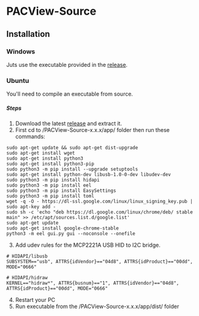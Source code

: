 # PACView-Source
## Installation
### Windows
Juts use the executable provided in the [release](https://github.com/mhtmhn/PACView-Source/releases).
### Ubuntu
You'll need to compile an executable from source.
##### Steps
1. Download the latest [release](https://github.com/mhtmhn/PACView-Source/releases) and extract it.
2. First cd to /PACView-Source-x.x.x/app/ folder then run these commands:
```shell-script sudo x
sudo apt-get update && sudo apt-get dist-upgrade
sudo apt-get install wget
sudo apt-get install python3
sudo apt-get install python3-pip
sudo python3 -m pip install --upgrade setuptools
sudo apt-get install python-dev libusb-1.0-0-dev libudev-dev
sudo python3 -m pip install hidapi
sudo python3 -m pip install eel
sudo python3 -m pip install EasySettings
sudo python3 -m pip install toml
wget -q -O - https://dl-ssl.google.com/linux/linux_signing_key.pub | sudo apt-key add - 
sudo sh -c 'echo "deb https://dl.google.com/linux/chrome/deb/ stable main" >> /etc/apt/sources.list.d/google.list'
sudo apt-get update
sudo apt-get install google-chrome-stable
python3 -m eel gui.py gui --noconsole --onefile
```
3. Add udev rules for the MCP2221A USB HID to I2C bridge.
```
# HIDAPI/libusb
SUBSYSTEM=="usb", ATTRS{idVendor}=="04d8", ATTRS{idProduct}=="00dd", MODE="0666"

# HIDAPI/hidraw
KERNEL=="hidraw*", ATTRS{busnum}=="1", ATTRS{idVendor}=="04d8", ATTRS{idProduct}=="00dd", MODE="0666"
```
4. Restart your PC
5. Run executable from the /PACView-Source-x.x.x/app/dist/ folder
